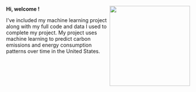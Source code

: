 **Hi, welcome !** <img align="right" width="220" height="220" src="/assets/IMG/gemini.jpg.png"> 

I've included my machine learning project along with my full code and data I used to complete my project. My project uses machine learning to predict carbon emissions and energy consumption patterns over time in the United States.

